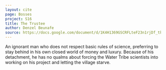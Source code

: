 ```yaml
---
layout: cite
page: Bosses
project: S16
title: The Trustee
author: Denzel Beunafe
source: https://docs.google.com/document/d/1K4H1369GSCRFLteF23n1rjDf_tke8aqb4F7cfBas3RI/edit?usp=sharing
---
```

An ignorant man who does not respect basic rules of science, preferring to stay behind in his own closed world of money and luxury. Because of his detachment, he has no qualms about forcing the Water Tribe scientists into working on his project and letting the village starve.
